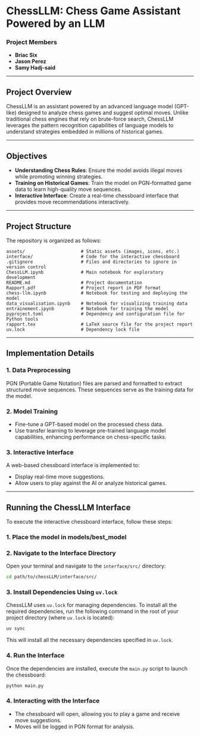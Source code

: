 # ChessLLM: Chess Game Assistant Powered by an LLM

### Project Members
- **Briac Six**  
- **Jason Perez**  
- **Samy Hadj-said**  

---

## Project Overview  
ChessLLM is an assistant powered by an advanced language model (GPT-like) designed to analyze chess games and suggest optimal moves. Unlike traditional chess engines that rely on brute-force search, ChessLLM leverages the pattern recognition capabilities of language models to understand strategies embedded in millions of historical games.  

---

## Objectives  
- **Understanding Chess Rules**: Ensure the model avoids illegal moves while promoting winning strategies.  
- **Training on Historical Games**: Train the model on PGN-formatted game data to learn high-quality move sequences.  
- **Interactive Interface**: Create a real-time chessboard interface that provides move recommendations interactively.  

---

## Project Structure  
The repository is organized as follows:  

```
assets/                     # Static assets (images, icons, etc.)
interface/                  # Code for the interactive chessboard
.gitignore                  # Files and directories to ignore in version control
ChessLLM.ipynb              # Main notebook for exploratory development
README.md                   # Project documentation
Rapport.pdf                 # Project report in PDF format
chess-llm.ipynb             # Notebook for testing and deploying the model
data_visualisation.ipynb    # Notebook for visualizing training data
entrainement.ipynb          # Notebook for training the model
pyproject.toml              # Dependency and configuration file for Python tools
rapport.tex                 # LaTeX source file for the project report
uv.lock                     # Dependency lock file
```  

---

## Implementation Details  
### 1. **Data Preprocessing**  
   PGN (Portable Game Notation) files are parsed and formatted to extract structured move sequences. These sequences serve as the training data for the model.  

### 2. **Model Training**  
   - Fine-tune a GPT-based model on the processed chess data.  
   - Use transfer learning to leverage pre-trained language model capabilities, enhancing performance on chess-specific tasks.  

### 3. **Interactive Interface**  
   A web-based chessboard interface is implemented to:  
   - Display real-time move suggestions.  
   - Allow users to play against the AI or analyze historical games.  

---

## Running the ChessLLM Interface

To execute the interactive chessboard interface, follow these steps:

### 1. **Place the model in models/best_model**  

### 2. **Navigate to the Interface Directory**  
   Open your terminal and navigate to the `interface/src/` directory:
   ```bash
   cd path/to/chessLLM/interface/src/
   ```

### 3. **Install Dependencies Using `uv.lock`**  
   ChessLLM uses `uv.lock` for managing dependencies. To install all the required dependencies, run the following command in the root of your project directory (where `uv.lock` is located):
   ```bash
   uv sync
   ```
   This will install all the necessary dependencies specified in `uv.lock`.

### 4. **Run the Interface**  
   Once the dependencies are installed, execute the `main.py` script to launch the chessboard:
   ```bash
   python main.py
   ```

### 4. **Interacting with the Interface**  
   - The chessboard will open, allowing you to play a game and receive move suggestions.
   - Moves will be logged in PGN format for analysis.